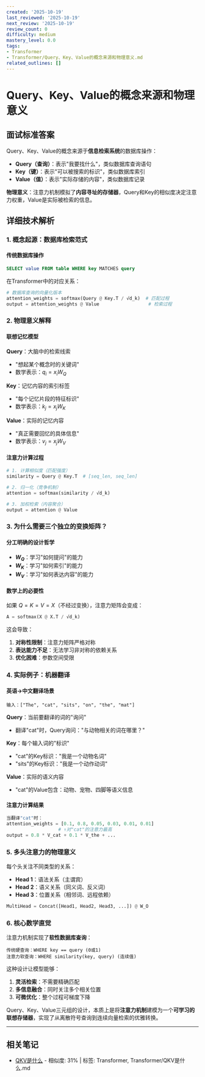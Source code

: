 ```yaml
---
created: '2025-10-19'
last_reviewed: '2025-10-19'
next_review: '2025-10-19'
review_count: 0
difficulty: medium
mastery_level: 0.0
tags:
- Transformer
- Transformer/Query、Key、Value的概念来源和物理意义.md
related_outlines: []
---
```


# Query、Key、Value的概念来源和物理意义

## 面试标准答案

Query、Key、Value的概念来源于**信息检索系统**的数据库操作：
- **Query（查询）**：表示"我要找什么"，类似数据库查询语句
- **Key（键）**：表示"可以被搜索的标识"，类似数据库索引
- **Value（值）**：表示"实际存储的内容"，类似数据库记录

**物理意义**：注意力机制模拟了**内容寻址的存储器**，Query和Key的相似度决定注意力权重，Value是实际被检索的信息。

## 详细技术解析

### 1. 概念起源：数据库检索范式

#### 传统数据库操作
```sql
SELECT value FROM table WHERE key MATCHES query
```

在Transformer中的对应关系：
```python
# 数据库查询的向量化版本
attention_weights = softmax(Query @ Key.T / √d_k)  # 匹配过程
output = attention_weights @ Value                  # 检索过程
```

### 2. 物理意义解释

#### 联想记忆模型
**Query**：大脑中的检索线索
- "想起某个概念时的关键词"
- 数学表示：$q_i = x_i W_Q$

**Key**：记忆内容的索引标签  
- "每个记忆片段的特征标识"
- 数学表示：$k_j = x_j W_K$

**Value**：实际的记忆内容
- "真正需要回忆的具体信息"
- 数学表示：$v_j = x_j W_V$

#### 注意力计算过程
```python
# 1. 计算相似度（匹配强度）
similarity = Query @ Key.T  # [seq_len, seq_len]

# 2. 归一化（竞争机制）
attention = softmax(similarity / √d_k)

# 3. 加权检索（内容聚合）
output = attention @ Value
```

### 3. 为什么需要三个独立的变换矩阵？

#### 分工明确的设计哲学
- **$W_Q$**：学习"如何提问"的能力
- **$W_K$**：学习"如何索引"的能力  
- **$W_V$**：学习"如何表达内容"的能力

#### 数学上的必要性
如果 $Q = K = V = X$（不经过变换），注意力矩阵会变成：
```python
A = softmax(X @ X.T / √d_k)
```
这会导致：
1. **对称性限制**：注意力矩阵严格对称
2. **表达能力不足**：无法学习非对称的依赖关系
3. **优化困难**：参数空间受限

### 4. 实际例子：机器翻译

#### 英语→中文翻译场景
```
输入：["The", "cat", "sits", "on", "the", "mat"]
```

**Query**：当前要翻译的词的"询问"
- 翻译"cat"时，Query询问："与动物相关的词在哪里？"

**Key**：每个输入词的"标识"  
- "cat"的Key标识："我是一个动物名词"
- "sits"的Key标识："我是一个动作动词"

**Value**：实际的语义内容
- "cat"的Value包含：动物、宠物、四脚等语义信息

#### 注意力计算结果
```python
当翻译"cat"时：
attention_weights = [0.1, 0.8, 0.05, 0.03, 0.01, 0.01]
                   # ↑对"cat"的注意力最高
output = 0.8 * V_cat + 0.1 * V_the + ...
```

### 5. 多头注意力的物理意义

每个头关注不同类型的关系：
- **Head 1**：语法关系（主谓宾）
- **Head 2**：语义关系（同义词、反义词）  
- **Head 3**：位置关系（相邻词、远程依赖）

```python
MultiHead = Concat([Head1, Head2, Head3, ...]) @ W_O
```

### 6. 核心数学直觉

注意力机制实现了**软性数据库查询**：
```
传统硬查询：WHERE key == query (0或1)
注意力软查询：WHERE similarity(key, query) (连续值)
```

这种设计让模型能够：
1. **灵活检索**：不需要精确匹配
2. **多信息融合**：同时关注多个相关位置
3. **可微优化**：整个过程可梯度下降

Query、Key、Value三元组的设计，本质上是将**注意力机制**建模为一个**可学习的联想存储器**，实现了从离散符号查询到连续向量检索的优雅转换。

---

## 相关笔记
<!-- 自动生成 -->

- [QKV是什么](notes/Transformer/QKV是什么.md) - 相似度: 31% | 标签: Transformer, Transformer/QKV是什么.md

